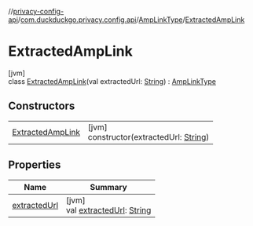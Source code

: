 //[privacy-config-api](../../../../index.md)/[com.duckduckgo.privacy.config.api](../../index.md)/[AmpLinkType](../index.md)/[ExtractedAmpLink](index.md)

# ExtractedAmpLink

[jvm]\
class [ExtractedAmpLink](index.md)(val extractedUrl: [String](https://kotlinlang.org/api/latest/jvm/stdlib/kotlin/-string/index.html)) : [AmpLinkType](../index.md)

## Constructors

| | |
|---|---|
| [ExtractedAmpLink](-extracted-amp-link.md) | [jvm]<br>constructor(extractedUrl: [String](https://kotlinlang.org/api/latest/jvm/stdlib/kotlin/-string/index.html)) |

## Properties

| Name | Summary |
|---|---|
| [extractedUrl](extracted-url.md) | [jvm]<br>val [extractedUrl](extracted-url.md): [String](https://kotlinlang.org/api/latest/jvm/stdlib/kotlin/-string/index.html) |
